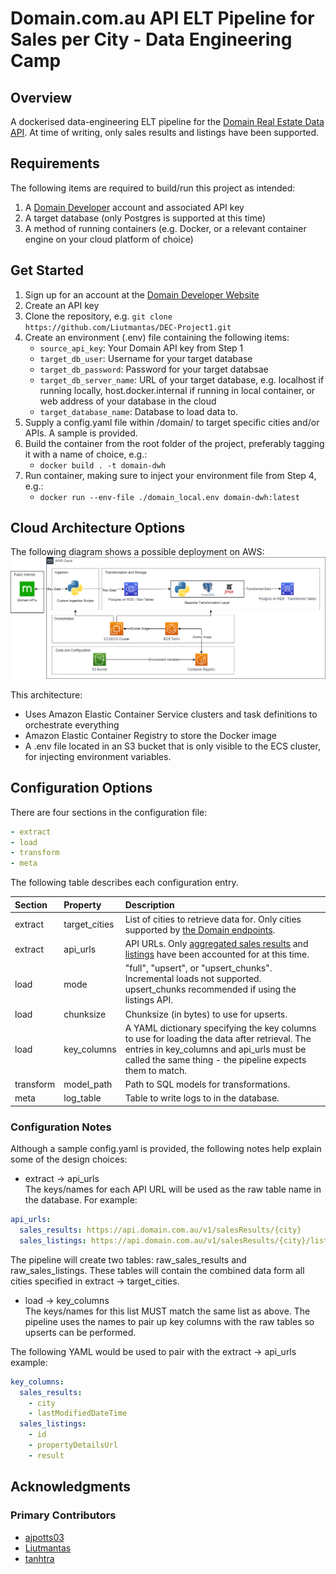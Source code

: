 # Domain.com.au API ELT Pipeline for Sales per City - Data Engineering Camp 

## Overview

A dockerised data-engineering ELT pipeline for the [Domain Real Estate Data API](https://developer.domain.com.au). At time of writing, only sales results and listings have been supported.

## Requirements
The following items are required to build/run this project as intended:
1. A [Domain Developer](https://developer.domain.com.au) account and associated API key
2. A target database (only Postgres is supported at this time)
3. A method of running containers (e.g. Docker, or a relevant container engine on your cloud platform of choice)

## Get Started

1. Sign up for an account at the [Domain Developer Website](http://developer.domain.com.au)
2. Create an API key
3. Clone the repository, e.g. ```git clone https://github.com/Liutmantas/DEC-Project1.git```
4. Create an environment (.env) file containing the following items:
    - ```source_api_key```: Your Domain API key from Step 1
    - ```target_db_user```: Username for your target database
    - ```target_db_password```: Password for your target databsae
    - ```target_db_server_name```: URL of your target database, e.g. localhost if running locally, host.docker.internal if running in local container, or web address of your database in the cloud
    - ```target_database_name```: Database to load data to.
5. Supply a config.yaml file within /domain/ to target specific cities and/or APIs. A sample is provided.
6. Build the container from the root folder of the project, preferably tagging it with a name of choice, e.g.:
    - ```docker build . -t domain-dwh```
7. Run container, making sure to inject your environment file from Step 4, e.g.:
    - ```docker run --env-file ./domain_local.env domain-dwh:latest```

## Cloud Architecture Options
The following diagram shows a possible deployment on AWS:
<img src="domain_pipeline_aws_reference_architecture.png" alt="Reference deployment on AWS">

This architecture:
- Uses Amazon Elastic Container Service clusters and task definitions to orchestrate everything
- Amazon Elastic Container Registry to store the Docker image
- A .env file located in an S3 bucket that is only visible to the ECS cluster, for injecting environment variables.

## Configuration Options
There are four sections in the configuration file:
```yaml
- extract
- load
- transform
- meta
```

The following table describes each configuration entry.

| Section | Property      | Description
|:---     |:---           |:---
| extract | target_cities | List of cities to retrieve data for. Only cities supported by [the Domain endpoints](https://developer.domain.com.au/docs/latest/apis/pkg_properties_locations/references/salesresults_get).
| extract | api_urls      | API URLs. Only [aggregated sales results](https://developer.domain.com.au/docs/latest/apis/pkg_properties_locations/references/salesresults_get) and [listings](https://developer.domain.com.au/docs/latest/apis/pkg_properties_locations/references/salesresults_listings) have been accounted for at this time.
| load    | mode          | "full", "upsert", or "upsert_chunks". Incremental loads not supported. upsert_chunks recommended if using the listings API.
| load    | chunksize     | Chunksize (in bytes) to use for upserts.
| load    | key_columns   | A YAML dictionary specifying the key columns to use for loading the data after retrieval. The entries in key_columns and api_urls must be called the same thing - the pipeline expects them to match.
| transform | model_path | Path to SQL models for transformations.
| meta | log_table | Table to write logs to in the database.

### Configuration Notes

Although a sample config.yaml is provided, the following notes help explain some of the design choices:

- extract -> api_urls  
The keys/names for each API URL will be used as the raw table name in the database. For example:
```yaml
api_urls:
  sales_results: https://api.domain.com.au/v1/salesResults/{city}
  sales_listings: https://api.domain.com.au/v1/salesResults/{city}/listings
```
The pipeline will create two tables: raw_sales_results and raw_sales_listings. These tables will contain the combined data form all cities specified in extract -> target_cities.

- load -> key_columns  
The keys/names for this list MUST match the same list as above. The pipeline uses the names to pair up key columns with the raw tables so upserts can be performed.

The following YAML would be used to pair with the extract -> api_urls example:
```yaml
key_columns:
  sales_results:
    - city
    - lastModifiedDateTime
  sales_listings:
    - id
    - propertyDetailsUrl
    - result
```

## Acknowledgments

### Primary Contributors
- [ajpotts03](https://github.com/ajpotts03)
- [Liutmantas](https://github.com/Liutmantas)
- [tanhtra](https://github.com/tanhtra)
